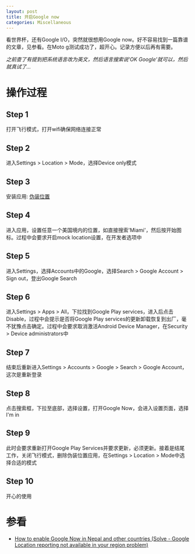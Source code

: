 ```yaml
---
layout: post
title: 开启Google now
categories: Miscellaneous
---
```


看世界杯，还有Google I/O，突然就很想用Google now。好不容易找到一篇靠谱的文章，见参看。在Moto g测试成功了，超开心。记录方便以后再有需要。

*之前查了有提到把系统语言改为英文，然后语言搜索说'OK Google'就可以，然后就真试了...*

# 操作过程
## Step 1
打开飞行模式，打开wifi确保网络连接正常

## Step 2
进入Settings > Location > Mode，选择Device only模式

## Step 3
安装应用: [伪装位置][fakegps]

## Step 4
进入应用，设置任意一个美国境内的位置，如直接搜索'Miami'，然后按开始图标。过程中会要求开启mock location设置，在开发者选项中

## Step 5
进入Settings，选择Accounts中的Google，选择Search > Google Account > Sign out，登出Google Search

## Step 6
进入Settings > Apps > All，下拉找到Google Play services，进入后点击Disable，过程中会提示是否将Google Play services的更新卸载恢复到出厂，毫不犹豫点击确定。过程中会要求取消激活Android Device Manager，在Security > Device administrators中

## Step 7
结束后重新进入Settings > Accounts > Google > Search > Google Account，这次是重新登录

## Step 8
点击搜索框，下拉至底部，选择设置，打开Google Now，会进入设置页面，选择I'm in

## Step 9
此时会要求重新打开Google Play Services并要求更新，必须更新。接着是结尾工作，关闭飞行模式，删除伪装位置应用，在Settings > Location > Mode中选择合适的模式

## Step 10
开心的使用

# 参看
+ [How to enable Google Now in Nepal and other countries (Solve - Google Location reporting not available in your region problem)](http://thenepalidroidguy.blogspot.com/2014/02/how-to-enable-google-now_6.html "How to enable Google Now in Nepal and other countries (Solve - Google Location reporting not available in your region problem)")

[fakegps]: https://play.google.com/store/apps/details?id=com.fakegps.mock "伪装位置 Fake GPS Location"
